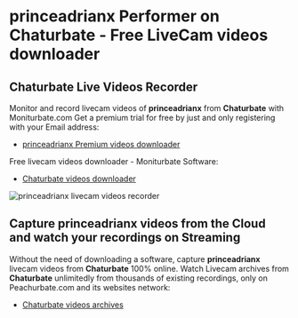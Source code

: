 # princeadrianx Performer on Chaturbate - Free LiveCam videos downloader

## Chaturbate Live Videos Recorder

Monitor and record livecam videos of **princeadrianx** from **Chaturbate** with Moniturbate.com
Get a premium trial for free by just and only registering with your Email address:
* [princeadrianx Premium videos downloader](https://moniturbate.com/request-demo-licence-key.html)

Free livecam videos downloader - Moniturbate Software:
* [Chaturbate videos downloader](https://moniturbate.com/moniturbate-download-software.html)

![princeadrianx livecam videos recorder](https://peachurnet.com/templates/moniturbate-software.png)


## Capture princeadrianx videos from the Cloud and watch your recordings on Streaming

Without the need of downloading a software, capture **princeadrianx** livecam videos from **Chaturbate** 100% online.
Watch Livecam archives from **Chaturbate** unlimitedly from thousands of existing recordings, only on Peachurbate.com and its websites network:
* [Chaturbate videos archives](https://peachurnet.com/)